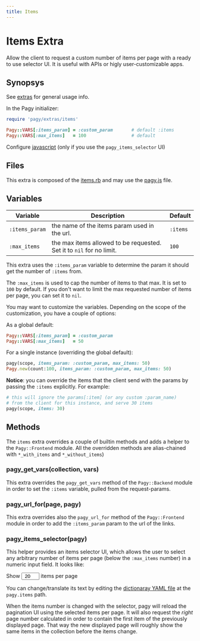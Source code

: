 ```yaml
---
title: Items
---
```

# Items Extra

Allow the client to request a custom number of items per page with a ready to use selector UI. It is useful with APIs or higly user-customizable apps.

## Synopsys

See [extras](../extras.md) for general usage info.

In the Pagy initializer:

```ruby
require 'pagy/extras/items'

Pagy::VARS[:items_param] = :custom_param       # default :items
Pagy::VARS[:max_items]   = 100                 # default
```

Configure [javascript](../extras.md#javascript) (only if you use the `pagy_items_selector` UI)

## Files

This extra is composed of the [items.rb](https://github.com/ddnexus/pagy/blob/master/lib/pagy/extras/items.rb) and may use the [pagy.js](https://github.com/ddnexus/pagy/blob/master/lib/pagy/extras/javascripts/pagy.js) file.

## Variables

| Variable       | Description                                                          | Default  |
| -------------- | -------------------------------------------------------------------- | -------- |
| `:items_param` | the name of the items param used in the url.                         | `:items` |
| `:max_items`   | the max items allowed to be requested. Set it to `nil` for no limit. | `100`    |

This extra uses the `:items_param` variable to determine the param it should get the number of `:items` from.

The `:max_items` is used to cap the number of items to that max. It is set to `100` by default. If you don't want to limit the max requested number of items per page, you can set it to `nil`.

You may want to customize the variables. Depending on the scope of the customization, you have a couple of options:

As a global default:

```ruby
Pagy::VARS[:items_param] = :custom_param
Pagy::VARS[:max_items]   = 50
```

For a single instance (overriding the global default):

```ruby
pagy(scope, items_param: :custom_param, max_items: 50)
Pagy.new(count:100, items_param: :custom_param, max_items: 50)
```

**Notice**: you can override the items that the client send with the params by passing the `:items` explicitly. For example:

```ruby
# this will ignore the params[:item] (or any custom :param_name)
# from the client for this instance, and serve 30 items
pagy(scope, items: 30)
```

## Methods

The `items` extra overrides a couple of builtin methods and adds a helper to the `Pagy::Frontend` module. All the overridden methods are alias-chained with `*_with_items` and `*_without_items`)

### pagy_get_vars(collection, vars)

This extra overrides the `pagy_get_vars` method of the `Pagy::Backend` module in order to set the `:items` variable, pulled from the request-params.

### pagy_url_for(page, pagy)

This extra overrides also the `pagy_url_for` method of the `Pagy::Frontend` module in order to add the `:items_param` param to the url of the links.

### pagy_items_selector(pagy)

This helper provides an items selector UI, which allows the user to select any arbitrary number of items per page (below the `:max_items` number) in a numeric input field. It looks like:

<span>Show <input type="number" min="1" max="100" value="20" style="padding: 0; text-align: center; width: 3rem;"> items per page</span>

You can change/translate its text by editing the [dictionaray YAML file](https://github.com/ddnexus/pagy/blob/master/lib/locales/pagy.yml) at the `pagy.items` path.

When the items number is changed with the selector, pagy will reload the pagination UI using the selected items per page. It will also request the _right_ page number calculated in order to contain the first item of the previously displayed page. That way the new displayed page will roughly show the same items in the collection before the items change.
